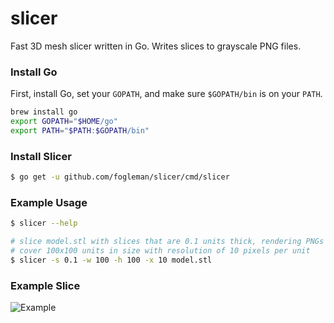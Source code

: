 # slicer

Fast 3D mesh slicer written in Go. Writes slices to grayscale PNG files.

### Install Go

First, install Go, set your `GOPATH`, and make sure `$GOPATH/bin` is on your `PATH`.

```bash
brew install go
export GOPATH="$HOME/go"
export PATH="$PATH:$GOPATH/bin"
```

### Install Slicer

```bash
$ go get -u github.com/fogleman/slicer/cmd/slicer
```

### Example Usage

```bash
$ slicer --help

# slice model.stl with slices that are 0.1 units thick, rendering PNGs that
# cover 100x100 units in size with resolution of 10 pixels per unit
$ slicer -s 0.1 -w 100 -h 100 -x 10 model.stl 
```

### Example Slice

![Example](https://i.imgur.com/PWKUt1L.png)

